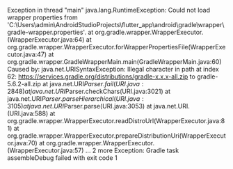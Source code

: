 Exception in thread "main" java.lang.RuntimeException: Could not load wrapper properties from 'C:\Users\admin\AndroidStudioProjects\flutter_app\android\gradle\wrapper\gradle-wrapper.properties'.
	at org.gradle.wrapper.WrapperExecutor.<init>(WrapperExecutor.java:64)
	at org.gradle.wrapper.WrapperExecutor.forWrapperPropertiesFile(WrapperExecutor.java:47)
	at org.gradle.wrapper.GradleWrapperMain.main(GradleWrapperMain.java:60)
Caused by: java.net.URISyntaxException: Illegal character in path at index 62: https://services.gradle.org/distributions/gradle-x.x.x-all.zip to gradle-5.6.2-all.zip 
	at java.net.URI$Parser.fail(URI.java:2848)
	at java.net.URI$Parser.checkChars(URI.java:3021)
	at java.net.URI$Parser.parseHierarchical(URI.java:3105)
	at java.net.URI$Parser.parse(URI.java:3053)
	at java.net.URI.<init>(URI.java:588)
	at org.gradle.wrapper.WrapperExecutor.readDistroUrl(WrapperExecutor.java:81)
	at org.gradle.wrapper.WrapperExecutor.prepareDistributionUri(WrapperExecutor.java:70)
	at org.gradle.wrapper.WrapperExecutor.<init>(WrapperExecutor.java:57)
	... 2 more
Exception: Gradle task assembleDebug failed with exit code 1
   
